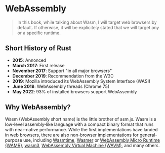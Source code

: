 # WebAssembly

> In this book, while talking about Wasm, I will target web browsers by default. If otherwise, it will be explicitely stated that we will target any or a specific runtime.

## Short History of Rust

- **2015**: Annonced
- **March 2017**: First release
- **November 2017**: Support "in all major browsers"
- **December 2019**: Recommendation from the W3C
- **2019**: Mozilla introduced its WebAssembly System Interface (WASI)
- **June 2019**: WebAssembly threads (Chrome 75)
- **May 2022**: 93% of installed browsers support WebAssembly

## Why WebAssembly?

Wasm (WebAssembly short name) is the little brother of asm.js. Wasm is a low-level assembly-like language with a compact binary format that runs with near-native performance. While the first implementations have landed in web browsers, there are also non-browser implementations for general-purpose use, including [Wasmtime](https://wasmtime.dev), [Wasmer](https://wasmer.io) or [WebAssembly Micro Runtime (WAMR)](https://github.com/bytecodealliance/wasm-micro-runtime), [wasm3](https://github.com/wasm3/wasm3), [WebAssembly Virtual Machine (WAVM)](https://github.com/WAVM/WAVM), and many others.
